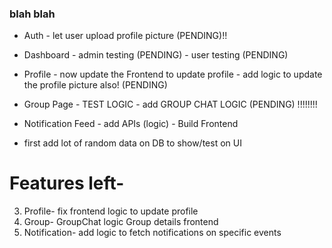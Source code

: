 ### blah blah
- Auth
      - let user upload profile picture (PENDING)!!
- Dashboard
      - admin testing (PENDING)
      - user testing (PENDING)
- Profile 
      - now update the Frontend  to update profile 
      - add logic to update the profile picture also! (PENDING) 
- Group Page
      - TEST LOGIC
      - add GROUP CHAT LOGIC (PENDING) !!!!!!!!
- Notification Feed
      - add APIs (logic)
      - Build Frontend 

- first add lot of random data on DB to show/test on UI


# Features left- 
3. Profile-
    fix frontend logic to update profile
4. Group-
    GroupChat logic
    Group details frontend
5. Notification-
    add logic to fetch notifications on specific events
